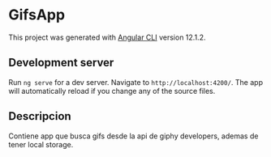 # GifsApp

This project was generated with [Angular CLI](https://github.com/angular/angular-cli) version 12.1.2.

## Development server

Run `ng serve` for a dev server. Navigate to `http://localhost:4200/`. The app will automatically reload if you change any of the source files.

## Descripcion
Contiene app que busca gifs desde la api de giphy developers, ademas de tener local storage.
